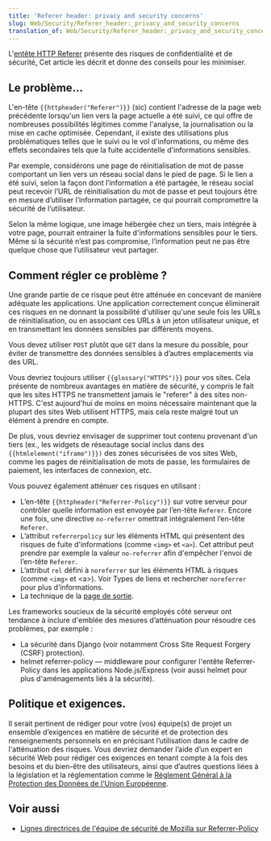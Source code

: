 ```yaml
---
title: 'Referer header: privacy and security concerns'
slug: Web/Security/Referer_header:_privacy_and_security_concerns
translation_of: Web/Security/Referer_header:_privacy_and_security_concerns
---
```


L'[entête HTTP Referer](/fr/docs/Web/HTTP/Headers/Referer) présente des risques de confidentialité et de sécurité[.](/fr/docs/Web/HTTP/Headers/Referer) Cet article les décrit et donne des conseils pour les minimiser.

## Le problème...

L'en-tête `{{httpheader("Referer")}}` (sic) contient l'adresse de la page web précédente lorsqu'un lien vers la page actuelle a été suivi, ce qui offre de nombreuses possibilités légitimes comme l'analyse, la journalisation ou la mise en cache optimisée. Cependant, il existe des utilisations plus problématiques telles que le suivi ou le vol d'informations, ou même des effets secondaires tels que la fuite accidentelle d'informations sensibles.

Par exemple, considérons une page de réinitialisation de mot de passe comportant un lien vers un réseau social dans le pied de page. Si le lien a été suivi, selon la façon dont l’information a été partagée, le réseau social peut recevoir l’URL de réinitialisation du mot de passe et peut toujours être en mesure d’utiliser l’information partagée, ce qui pourrait compromettre la sécurité de l’utilisateur.

Selon la même logique, une image hébergée chez un tiers, mais intégrée à votre page, pourrait entrainer la fuite d'informations sensibles pour le tiers. Même si la sécurité n’est pas compromise, l’information peut ne pas être quelque chose que l’utilisateur veut partager.

## Comment régler ce problème ?

Une grande partie de ce risque peut être atténuée en concevant de manière adéquate les applications. Une application correctement conçue éliminerait ces risques en ne donnant la possibilité d'utiliser qu'une seule fois les URLs de réinitialisation, ou en associant ces URLs à un jeton utilisateur unique, et en transmettant les données sensibles par différents moyens.

Vous devez utiliser `POST` plutôt que `GET` dans la mesure du possible, pour éviter de transmettre des données sensibles à d’autres emplacements via des URL.

Vous devriez toujours utiliser `{{glossary("HTTPS")}}` pour vos sites. Cela présente de nombreux avantages en matière de sécurité, y compris le fait que les sites HTTPS ne transmettent jamais le "referer" à des sites non-HTTPS. C'est aujourd'hui de moins en moins nécessaire maintenant que la plupart des sites Web utilisent HTTPS, mais cela reste malgré tout un élément à prendre en compte.

De plus, vous devriez envisager de supprimer tout contenu provenant d'un tiers (ex., les widgets de réseautage social inclus dans des `{{htmlelement("iframe")}})` des zones sécurisées de vos sites Web, comme les pages de réinitialisation de mots de passe, les formulaires de paiement, les interfaces de connexion, etc.

Vous pouvez également atténuer ces risques en utilisant :

- L’en-tête `{{httpheader("Referrer-Policy")}}` sur votre serveur pour contrôler quelle information est envoyée par l’en-tête `Referer`. Encore une fois, une directive `no-referrer` omettrait intégralement l’en-tête `Referer`.
- L’attribut `referrerpolicy` sur les éléments HTML qui présentent des risques de fuite d'informations (comme `<img>` et `<a>`). Cet attribut peut prendre par exemple la valeur `no-referrer` afin d'empêcher l'envoi de l’en-tête `Referer`.
- L’attribut `rel` défini à `noreferrer` sur les éléments HTML à risques (comme `<img>` et \<a>). Voir Types de liens et rechercher `noreferrer` pour plus d’informations.
- La technique de la [page de sortie](https://geekthis.net/post/hide-http-referer-headers/#exit-page-redirect).

Les frameworks soucieux de la sécurité employés côté serveur ont tendance à inclure d'emblée des mesures d’atténuation pour résoudre ces problèmes, par exemple&nbsp;:

- La sécurité dans Django (voir notamment Cross Site Request Forgery (CSRF) protection).
- helmet referrer-policy — middleware pour configurer l'entête Referrer-Policy dans les applications Node.js/Express (voir aussi helmet pour plus d'aménagements liés à la sécurité).

## Politique et exigences.

Il serait pertinent de rédiger pour votre (vos) équipe(s) de projet un ensemble d’exigences en matière de sécurité et de protection des renseignements personnels en en précisant l’utilisation dans le cadre de l'atténuation des risques. Vous devriez demander l’aide d’un expert en sécurité Web pour rédiger ces exigences en tenant compte à la fois des besoins et du bien-être des utilisateurs, ainsi que d’autres questions liées à la législation et la réglementation comme le [Réglement Général à la Protection des Données de l'Union Européenne](https://ec.europa.eu/info/law/law-topic/data-protection/eu-data-protection-rules_fr).

## Voir aussi

- [Lignes directrices de l'équipe de sécurité de Mozilla sur Referrer-Policy](https://infosec.mozilla.org/guidelines/web_security.html#referrer-policy)
